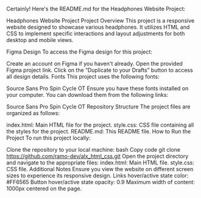 
Certainly! Here's the README.md for the Headphones Website Project:

Headphones Website Project
Project Overview
This project is a responsive website designed to showcase various headphones. It utilizes HTML and CSS to implement specific interactions and layout adjustments for both desktop and mobile views.

Figma Design
To access the Figma design for this project:

Create an account on Figma if you haven't already.
Open the provided Figma project link.
Click on the “Duplicate to your Drafts” button to access all design details.
Fonts
This project uses the following fonts:

Source Sans Pro
Spin Cycle OT
Ensure you have these fonts installed on your computer. You can download them from the following links:

Source Sans Pro
Spin Cycle OT
Repository Structure
The project files are organized as follows:

index.html: Main HTML file for the project.
style.css: CSS file containing all the styles for the project.
README.md: This README file.
How to Run the Project
To run this project locally:

Clone the repository to your local machine:
bash
Copy code
git clone https://github.com/ramo-dev/alx_html_css.git
Open the project directory and navigate to the appropriate files:
index.html: Main HTML file.
style.css: CSS file.
Additional Notes
Ensure you view the website on different screen sizes to experience its responsive design.
Links hover/active state color: #FF6565
Button hover/active state opacity: 0.9
Maximum width of content: 1000px centered on the page.